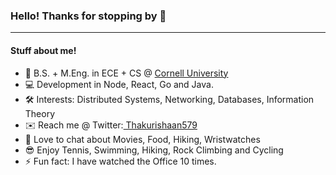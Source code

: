 ### Hello! Thanks for stopping by 👋
___
#### Stuff about me!
- 🏫 B.S. + M.Eng. in ECE + CS @ <a href="https://www.cornell.edu">Cornell University</a>
- 💻 Development in Node, React, Go and Java.
- 🛠 Interests: Distributed Systems, Networking, Databases, Information Theory
- ✉️ Reach me @ Twitter:<a href=" https://twitter.com/Thakurishaan579"> Thakurishaan579</a>
- 💬 Love to chat about Movies, Food, Hiking, Wristwatches
- 😎 Enjoy Tennis, Swimming, Hiking, Rock Climbing and Cycling
- ⚡ Fun fact: I have watched the Office 10 times.


<!--
**ishaanthakur/ishaanthakur** is a ✨ _special_ ✨ repository because its `README.md` (this file) appears on your GitHub profile.

Here are some ideas to get you started:

- 🔭 I’m currently working on ...
- 🌱 I’m currently learning ...
- 👯 I’m looking to collaborate on ...
- 🤔 I’m looking for help with ...
- 💬 Ask me about ...
- 📫 How to reach me: ...
- 😄 Pronouns: ...
- ⚡ Fun fact: ...
-->

